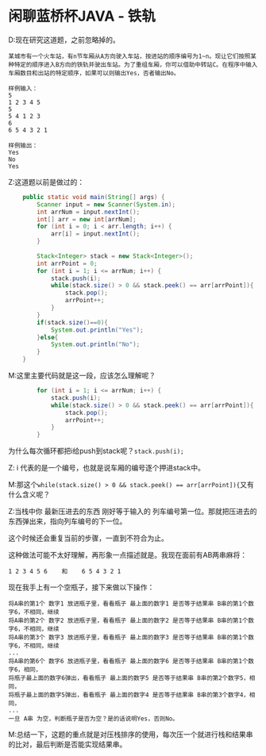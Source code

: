 # 闲聊蓝桥杯JAVA - 铁轨  

D:现在研究这道题，之前忽略掉的。

```
某城市有一个火车站，有n节车厢从A方向驶入车站，按进站的顺序编号为1~n。现让它们按照某种特定的顺序进入B方向的铁轨并驶出车站。为了重组车厢，你可以借助中转站C。在程序中输入车厢数目和出站的特定顺序，如果可以则输出Yes，否者输出No。

样例输入：
5
1 2 3 4 5
5
5 4 1 2 3
6
6 5 4 3 2 1

样例输出：
Yes
No
Yes
```

Z:这道题以前是做过的：

```java
	public static void main(String[] args) {
		Scanner input = new Scanner(System.in);
		int arrNum = input.nextInt();
		int[] arr = new int[arrNum];
		for (int i = 0; i < arr.length; i++) {
			arr[i] = input.nextInt();
		}
		
		Stack<Integer> stack = new Stack<Integer>();
		int arrPoint = 0;
		for (int i = 1; i <= arrNum; i++) {
			stack.push(i);
			while(stack.size() > 0 && stack.peek() == arr[arrPoint]){
				stack.pop();
				arrPoint++;
			}
		}
		if(stack.size()==0){
			System.out.println("Yes");
		}else{
			System.out.println("No");
		}
	}
```

M:这里主要代码就是这一段，应该怎么理解呢？

```java
		for (int i = 1; i <= arrNum; i++) {
			stack.push(i);
			while(stack.size() > 0 && stack.peek() == arr[arrPoint]){
				stack.pop();
				arrPoint++;
			}
		}
```

为什么每次循环都把i给push到stack呢？``stack.push(i);``  

Z: i 代表的是一个编号，也就是说车厢的编号逐个押进stack中。

M:那这个``while(stack.size() > 0 && stack.peek() == arr[arrPoint]){``又有什么含义呢？

Z:当栈中你 最新压进去的东西 刚好等于输入的 列车编号第一位。那就把压进去的东西弹出来，指向列车编号的下一位。  

这个时候还会重复当前的步骤，一直到不符合为止。

这种做法可能不太好理解，再形象一点描述就是。我现在面前有AB两串麻将：

``` 
1 2 3 4 5 6    和    6 5 4 3 2 1
```

现在我手上有一个空瓶子，接下来做以下操作：

```
将A串的第1个 数字1 放进瓶子里，看看瓶子 最上面的数字1 是否等于结果串 B串的第1个数字6，不相同，继续
将A串的第2个 数字2 放进瓶子里，看看瓶子 最上面的数字2 是否等于结果串 B串的第1个数字6，不相同，继续
将A串的第3个 数字3 放进瓶子里，看看瓶子 最上面的数字3 是否等于结果串 B串的第1个数字6，不相同，继续
...
将A串的第6个 数字6 放进瓶子里，看看瓶子 最上面的数字6 是否等于结果串 B串的第1个数字6，相同，
将瓶子最上面的数字6弹出，看看瓶子 最上面的数字5 是否等于结果串 B串的第2个数字5，相同，
将瓶子最上面的数字5弹出，看看瓶子 最上面的数字4 是否等于结果串 B串的第3个数字4，相同，
...
一旦 A串 为空，判断瓶子是否为空？是的话说明Yes，否则No。
```

M:总结一下，这题的重点就是对压栈排序的使用，每次压一个就进行栈和结果串的比对，最后判断是否能实现结果串。
